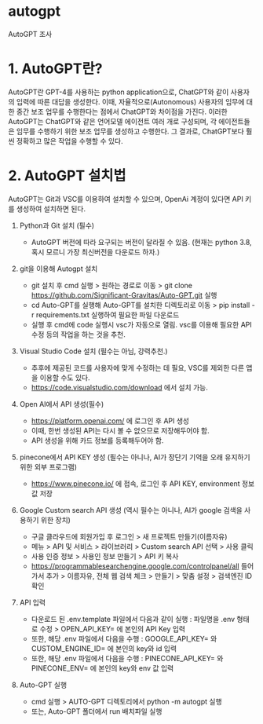 # autogpt
AutoGPT 조사

# 1. AutoGPT란?
AutoGPT란 GPT-4를 사용하는 python application으로, ChatGPT와 같이 사용자의 입력에 따른 대답을 생성한다. 이때, 자율적으로(Autonomous) 사용자의 임무에 대한 중간 보조 업무를 수행한다는 점에서 ChatGPT와 차이점을 가진다. 이러한 AutoGPT는 ChatGPT와 같은 언어모델 에이전트 여러 개로 구성되며, 각 에이전트들은 임무를 수행하기 위한 보조 업무를 생성하고 수행한다. 그 결과로, ChatGPT보다 훨씬 정확하고 많은 작업을 수행할 수 있다. 

# 2. AutoGPT 설치법
AutoGPT는 Git과 VSC를 이용하여 설치할 수 있으며, OpenAi 계정이 있다면 API 키를 생성하여 설치하면 된다.

1) Python과 Git 설치 (필수)
   - AutoGPT 버전에 따라 요구되는 버전이 달라질 수 있음. (현재는 python 3.8, 혹시 모르니 가장 최신버전을 다운로드 하자.)
     
2) git을 이용해 Autogpt 설치
   - git 설치 후 cmd 실행 > 원하는 경로로 이동 > git clone https://github.com/Significant-Gravitas/Auto-GPT.git 실행
   - cd Auto-GPT를 실행해 Auto-GPT를 설치한 디렉토리로 이동 > pip install -r requirements.txt 실행하여 필요한 파일 다운로드
   - 실행 후 cmd에 code 실행시 vsc가 자동으로 열림. vsc를 이용해 필요한 API 수정 등의 작업을 하는 것을 추천.
     
3) Visual Studio Code 설치 (필수는 아님, 강력추천.)
   - 추후에 제공된 코드를 사용자에 맞게 수정하는 데 필요, VSC를 제외한 다른 앱을 이용할 수도 있다. 
   - https://code.visualstudio.com/download 에서 설치 가능.
     
4) Open AI에서 API 생성(필수)
   - https://platform.openai.com/ 에 로그인 후 API 생성
   - 이때, 한번 생성된 API는 다시 볼 수 없으므로 저장해두어야 함.
   - API 생성을 위해 카드 정보를 등록해두어야 함.
     
5) pinecone에서 API KEY 생성 (필수는 아니나, AI가 장단기 기억을 오래 유지하기 위한 외부 프로그램)
   - https://www.pinecone.io/ 에 접속, 로그인 후 API KEY, environment 정보값 저장
     
6) Google Custom search API 생성 (역시 필수는 아니나, AI가 google 검색을 사용하기 위한 장치)
   - 구글 클라우드에 회원가입 후 로그인 > 새 프로젝트 만들기(이름자유)
   - 메뉴 > API 및 서비스 > 라이브러리 > Custom search API 선택 > 사용 클릭
   - 사용 인증 정보 > 사용인 정보 만들기 > API 키 복사
   - https://programmablesearchengine.google.com/controlpanel/all 들어가서 추가 > 이름자유, 전체 웹 검색 체크 > 만들기 > 맞춤 설정 > 검색엔진 ID 확인
     
7) API 입력
   - 다운로드 된 .env.template 파일에서 다음과 같이 실행 : 파일명을 .env 형태로 수정 > OPEN_API_KEY= 에 본인의 API Key 입력
   - 또한, 해당 .env 파일에서 다음을 수행 : GOOGLE_API_KEY= 와 CUSTOM_ENGINE_ID= 에 본인의 key와 id 입력
   - 또한, 해당 .env 파일에서 다음을 수행 : PINECONE_API_KEY= 와 PINECONE_ENV= 에 본인의 key와 env 값 입력
     
8) Auto-GPT 실행
   - cmd 실행 > AUTO-GPT 디렉토리에서 python -m autogpt 실행
   - 또는, Auto-GPT 폴더에서 run 배치파일 실행
